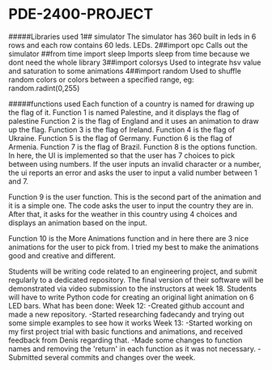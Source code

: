 # PDE-2400-PROJECT
#####Libraries used
1## simulator
The simulator has 360 built in leds in 6 rows and each row contains 60 leds.
LEDs.
2##import opc
Calls out the simulator
##from time import sleep
Imports sleep from time because we dont need the whole library
3##import colorsys
Used to integrate hsv value and saturation to some animations
4##import random
Used to shuffle random colors or colors between a specified range, eg: random.radint(0,255)

#####functions used
Each function of a country is named for drawing up the flag of it.
Function 1 is named Palestine, and it displays the flag of palestine
Function 2 is the flag of England and it uses an animation to draw up the flag.
Function 3 is the flag of Ireland.
Function 4 is the flag of Ukraine.
Function 5 is the flag of Germany.
Function 6 is the flag of Armenia.
Function 7 is the flag of Brazil.
Function 8 is the options function. In here, the UI is implemented so that 
the user has 7 choices to pick between using numbers. If the user inputs an 
invalid character or a number, the ui reports an error and asks the user to input a valid number between 1 and 7.

Function 9 is the user function. This is the second part of the animation and it is a simple one. The code asks the user 
to input the country they are in. After that, it asks for the weather in this country using 4 choices and displays an animation based on the input.

Function 10 is the More Animations function and in here there are 3 nice animations for the user to pick from. I tried my best to make the animations good and creative and different.
















































Students will be writing code related to an engineering project, and submit regularly 
to a dedicated repository. The final version of their software will be demonstrated via 
video submission to the instructors at week 18.
Students will have to write Python code for creating an original light animation on 6 
LED bars.
What has been done:
Week 12: 
-Created github account and made a new repository.
-Started researching fadecandy and trying out some simple examples to see how it works
Week 13:
-Started working on my first project trial with basic functions and animations, and received feedback from Denis regarding that.
-Made some changes to function names and removing the 'return' in each function as it was not necessary.
-Submitted several commits and changes over the week.